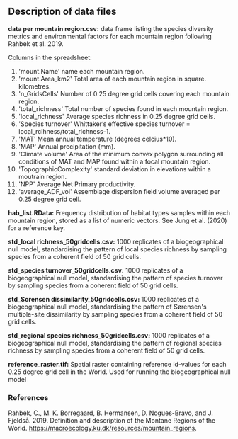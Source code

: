 ## Description of data files
**data per mountain region.csv:** data frame listing the species diversity metrics and environmental factors for each mountain region following Rahbek et al. 2019.

Columns in the spreadsheet:

1. 'mount.Name' name each mountain region.
2. 'mount.Area_km2' Total area of each mountain region in square. kilometres.
3. 'n_GridsCells' Number of 0.25 degree grid cells covering each mountain region.
4. 'total_richness' Total number of species found in each mountain region.
5. 'local_richness' Average species richness in 0.25 degree grid cells.
6. 'Species turnover' Whittaker’s effective species turnover = local_rcihness/total_richness-1.
7. 'MAT' Mean annual temperature (degrees celcius*10).
8. 'MAP' Annual precipitation (mm).
9. 'Climate volume' Area of the minimum convex polygon surrounding all conditions of MAT and MAP found within a focal mountain region.
10. 'TopographicComplexity' standard deviation in elevations within a moutrain region.
11. 'NPP' Average Net Primary productivity.  
12. 'average_ADF_vol' Assemblage dispersion field volume averaged per 0.25 degree grid cell.

**hab_list.RData:** Frequency distribution of habitat types samples within each mountain region, stored as a list of numeric vectors. See Jung et al. (2020) for a reference key.     

**std_local richness_50gridcells.csv:** 1000 replicates of a biogeographical null model, standardising the pattern of local species richness by sampling species from a coherent field of 50 grid cells.

**std_species turnover_50gridcells.csv:** 1000 replicates of a biogeographical null model, standardising the pattern of species turnover by sampling species from a coherent field of 50 grid cells.

**std_Sorensen dissimilarity_50gridcells.csv:** 1000 replicates of a biogeographical null model, standardising the pattern of Sørensen's multiple-site dissimilarity by sampling species from a coherent field of 50 grid cells.

**std_regional species richness_50gridcells.csv:** 1000 replicates of a biogeographical null model, standardising the pattern of regional species richness by sampling species from a coherent field of 50 grid cells.

**reference_raster.tif:** Spatial raster containing reference id-values for each 0.25 degree grid cell in the World. Used for running the biogeographical null model

### References
Rahbek, C., M. K. Borregaard, B. Hermansen, D. Nogues-Bravo, and J. Fjeldså. 2019. Definition and description of the Montane Regions of the World. https://macroecology.ku.dk/resources/mountain_regions.





